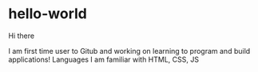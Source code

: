 # hello-world

Hi there 

I am first time user to Gitub and working on learning to program and build applications!
Languages I am familiar with HTML, CSS, JS
